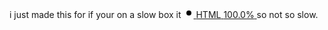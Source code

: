 i just made this for if your on a slow box it 
<a class="d-inline-flex flex-items-center flex-nowrap Link--secondary no-underline text-small mr-3" href="https://github.com/search?q=repo%3Awtvtricks%2Fwtvtricks.github.io++language%3AHTML&type=code" data-ga-click="Repository, language stats search click, location:repo overview">
          <svg style="color:#e34c26;" aria-hidden="true" height="16" viewBox="0 0 16 16" version="1.1" width="16" data-view-component="true" class="octicon octicon-dot-fill mr-2">
    <path d="M8 4a4 4 0 1 1 0 8 4 4 0 0 1 0-8Z"></path>
</svg>
          <span class="color-fg-default text-bold mr-1">HTML</span>
          <span>100.0%</span>
        </a> so not so slow.
